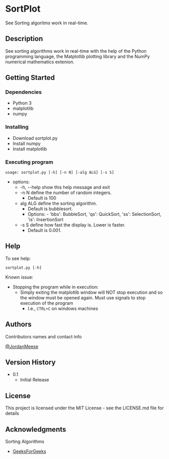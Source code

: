 # SortPlot

See Sorting algoritms work in real-time.

## Description

See sorting algorithms work in real-time with the help of the Python programming language, the Matplotlib plotting library and the NumPy numerical mathematics extenion.

## Getting Started

### Dependencies

-   Python 3
-   matplotlib
-   numpy

### Installing

-   Download sortplot.py
-   Install numpy
-   Install matplotlib

### Executing program

```
usage: sortplot.py [-h] [-n N] [-alg ALG] [-s S]
```

-   options:
    -   -h, --help show this help message and exit
    -   -n N define the number of random integers.
        -   Default is 100
    -   alg ALG define the sorting algorithm.
        -   Default is bubblesort.
        -   Options: - 'bbs': BubbleSort, 'qs': QuickSort, 'ss': SelectionSort, 'is': InsertionSort
    -   -s S define how fast the display is. Lower is faster.
        -   Default is 0.001.

## Help

To see help:

```
sortplot.py [-h]
```

Known issue:

-   Stopping the program while in execution:
    -   Simply exiting the matplotlib window will NOT stop execution and so the window must be opened again. Must use signals to stop execution of the program
        -   I.e., `CTRL+C` on windows machines

## Authors

Contributors names and contact info

[@JordanMeese](jordanmeese.tech)

## Version History

-   0.1
    -   Initial Release

## License

This project is licensed under the MIT License - see the LICENSE.md file for details

## Acknowledgments

Sorting Algorithms

-   [GeeksForGeeks](https://www.geeksforgeeks.org/sorting-algorithms/)
